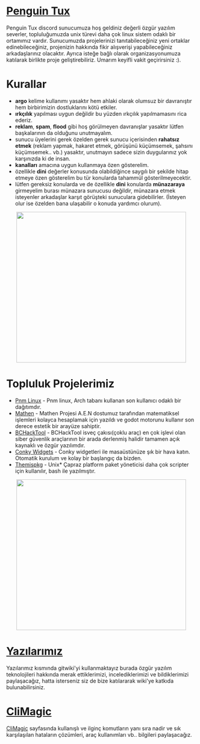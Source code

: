 # [Penguin Tux](https://discord.gg/b3c5qar)
Penguin Tux discord sunucumuza hoş geldiniz değerli özgür yazılım severler, topluluğumuzda
unix türevi daha çok linux sistem odaklı bir ortamımız vardır. Sunucumuzda projelerinizi tanıtabileceğiniz
yeni ortaklar edinebileceğiniz, projenizin hakkında fikir alışverişi yapabileceğiniz arkadaşlarınız olacaktır. Ayrıca isteğe bağlı olarak organizasyonumuza katılarak birlikte proje geliştirebiliriz.
Umarım keyifli vakit geçirirsiniz :).

# Kurallar
* **argo** kelime kullanımı yasaktır hem ahlaki olarak olumsuz bir davranıştır hem birbirimizin dostluklarını kötü etkiler.
* **ırkçılık** yapılması uygun değildir bu yüzden ırkçılık yapılmamasını rica ederiz.
* **reklam**, **spam**, **flood** gibi hoş görülmeyen davranışlar yasaktır lütfen başkalarının da olduğunu unutmayalım.
* sunucu üyelerini gerek özelden gerek sunucu içerisinden **rahatsız etmek** (reklam yapmak, hakaret etmek, görüşünü küçümsemek, şahsını küçümsemek.. vb.) yasaktır, unutmayın sadece sizin duygularınız yok karşınızda ki de insan.
* **kanalları** amacına uygun kullanmaya özen gösterelim.
* özellikle **dini** değerler konusunda olabildiğince saygılı bir şekilde hitap etmeye özen gösterelim bu tür konularda tahammül gösterilmeyecektir.
* lütfen gereksiz konularda ve de özellikle **dini** konularda **münazaraya** girmeyelim burası münazara sunucusu değildir, münazara etmek isteyenler arkadaşlar karşıt görüşteki sunuculara gidebilirler. (İsteyen olur ise özelden bana ulaşabilir o konuda yardımcı olurum).
<p align="center"><img src="https://c.tenor.com/dyjbZoINqZUAAAAC/cat-funny.gif" width="450" height="400"></p>

# Topluluk Projelerimiz
* [Pnm Linux](https://bych4n-group.github.io/penguintux/site/pnmlinux.html) - Pnm linux, Arch tabanı kullanan son kullanıcı odaklı bir dağıtımdır.
* [Mathen](https://bych4n-group.github.io/penguintux/site/mathen.html) - Mathen Projesi A.E.N dostumuz tarafından matematiksel işlemleri kolayca hesaplamak için yazıldı ve godot motorunu kullanır son derece estetik bir arayüze sahiptir.
* [BCHackTool](https://bych4n-group.github.io/penguintux/site/bchacktool.html) - BCHackTool isveç çakısı(çoklu araç) en çok işlevi olan siber güvenlik araçlarının bir arada derlenmiş halidir tamamen açık kaynaklı ve özgür yazılımdır.
* [Conky Widgets](https://bych4n-group.github.io/penguintux/site/conkywidgets.html) - Conky widgetleri ile masaüstünüze şık bir hava katın. Otomatik kurulum ve kolay bir başlangıç da bizden.
* [Themispkg](https://bych4n-group.github.io/penguintux/site/themispkg.html) - Unix* Çapraz platform paket yöneticisi daha çok scripter için kullanılır, bash ile yazılmıştır.
<p align="center"><img src="https://cdn.dribbble.com/users/420183/screenshots/2875637/octocat_github.gif" width="450" height="400"></p>

# [Yazılarımız](https://github.com/ByCh4n-Group/penguintux/wiki)
Yazılarımız kısmında gitwiki'yi kullanmaktayız burada özgür yazılım teknolojileri hakkında merak ettiklerimizi, incelediklerimizi ve bildiklerimizi paylaşacağız, hatta isterseniz siz de bize katılararak wiki'ye katkıda bulunabilirsiniz.

# [CliMagic]()
[CliMagic]() sayfasında kullanışlı ve ilginç komutların yanı sıra nadir ve sık karşılaşılan hataların çözümleri, araç kullanımları vb.. bilgileri paylaşacağız.
